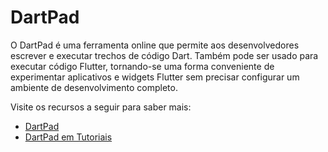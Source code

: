 # DartPad

O DartPad é uma ferramenta online que permite aos desenvolvedores escrever e executar trechos de código Dart. Também pode ser usado para executar código Flutter, tornando-se uma forma conveniente de experimentar aplicativos e widgets Flutter sem precisar configurar um ambiente de desenvolvimento completo.

Visite os recursos a seguir para saber mais:

- [DartPad](https://dart.dev/tools/dartpad)
- [DartPad em Tutoriais](https://dart.dev/resources/dartpad-best-practices)
